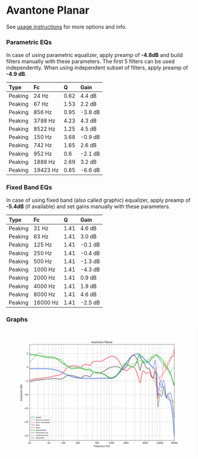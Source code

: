 # Avantone Planar
See [usage instructions](https://github.com/jaakkopasanen/AutoEq#usage) for more options and info.

### Parametric EQs
In case of using parametric equalizer, apply preamp of **-4.8dB** and build filters manually
with these parameters. The first 5 filters can be used independently.
When using independent subset of filters, apply preamp of **-4.9 dB**.

| Type    | Fc       |    Q | Gain    |
|:--------|:---------|:-----|:--------|
| Peaking | 24 Hz    | 0.62 | 4.4 dB  |
| Peaking | 67 Hz    | 1.53 | 2.2 dB  |
| Peaking | 856 Hz   | 0.95 | -3.8 dB |
| Peaking | 3788 Hz  | 4.23 | 4.3 dB  |
| Peaking | 8522 Hz  | 1.25 | 4.5 dB  |
| Peaking | 150 Hz   | 3.68 | -0.9 dB |
| Peaking | 742 Hz   | 1.65 | 2.6 dB  |
| Peaking | 952 Hz   | 0.6  | -2.1 dB |
| Peaking | 1888 Hz  | 2.69 | 3.2 dB  |
| Peaking | 19423 Hz | 0.85 | -6.6 dB |

### Fixed Band EQs
In case of using fixed band (also called graphic) equalizer, apply preamp of **-5.4dB**
(if available) and set gains manually with these parameters.

| Type    | Fc       |    Q | Gain    |
|:--------|:---------|:-----|:--------|
| Peaking | 31 Hz    | 1.41 | 4.6 dB  |
| Peaking | 63 Hz    | 1.41 | 3.0 dB  |
| Peaking | 125 Hz   | 1.41 | -0.1 dB |
| Peaking | 250 Hz   | 1.41 | -0.4 dB |
| Peaking | 500 Hz   | 1.41 | -1.3 dB |
| Peaking | 1000 Hz  | 1.41 | -4.3 dB |
| Peaking | 2000 Hz  | 1.41 | 0.9 dB  |
| Peaking | 4000 Hz  | 1.41 | 1.9 dB  |
| Peaking | 8000 Hz  | 1.41 | 4.6 dB  |
| Peaking | 16000 Hz | 1.41 | -2.5 dB |

### Graphs
![](./Avantone%20Planar.png)